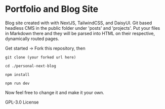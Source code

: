 # Portfolio and Blog Site 

Blog site created with with NextJS, TailwindCSS, and DaisyUI. Git based headless CMS in the public folder under 'posts' and 'projects'. Put your files in Markdown there and they will be parsed into HTML on their respective, dynamically routed pages.

Get started -> Fork this repository, then 

`git clone (your forked url here)`

`cd ./personal-next-blog`

`npm install`

`npm run dev`

Now feel free to change it and make it your own.

GPL-3.0 License
